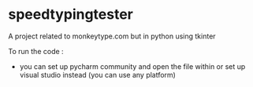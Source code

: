 # speedtypingtester
A project related to monkeytype.com but in python using tkinter 

To run the code :
- you can set up pycharm community and open the file within or set up visual studio instead (you can use any platform)
